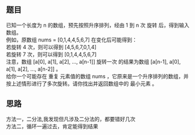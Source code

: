 ## 题目
已知一个长度为 n 的数组，预先按照升序排列，经由 1 到 n 次 旋转 后，得到输入数组。  
例如，原数组 nums = [0,1,4,4,5,6,7] 在变化后可能得到：  
若旋转 4 次，则可以得到 [4,5,6,7,0,1,4]  
若旋转 7 次，则可以得到 [0,1,4,4,5,6,7]  
注意，数组 [a[0], a[1], a[2], ..., a[n-1]] 旋转一次 的结果为数组 [a[n-1], a[0], a[1], a[2], ..., a[n-2]] 。  
给你一个可能存在 重复 元素值的数组 nums ，它原来是一个升序排列的数组，并按上述情形进行了多次旋转。请你找出并返回数组中的 最小元素 。  

## 思路
方法一，二分法,我发现但凡涉及二分法的，都要错好几次  
方法二，循环一遍过去，肯定能得到结果  



